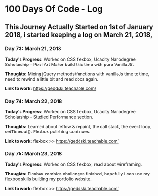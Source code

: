 # 100 Days Of Code - Log

## This Journey Actually Started on 1st of January 2018, i started keeping a log on March 21, 2018,

### Day 73: March 21, 2018 

**Today's Progress**: Worked on CSS flexbox, Udacity Nanodegree Scholarship - Pixel Art Maker build this time with pure VanillaJS.

**Thoughts:** Mixing jQuery methods/functions with vanillaJs time to time, need to rewind a little bit and read docs again.

**Link to work:** https://geddski.teachable.com/


### Day 74: March 22, 2018 

**Today's Progress**: Worked on CSS flexbox, Udacity Nanodegree Scholarship - Studied Performance section. 

**Thoughts:** Learned about reflow & repaint, the call stack, the event loop, setTimeout(). Flexbox polishing continues.

**Link to work:** flexbox >> https://geddski.teachable.com/


### Day 75: March 23, 2018 

**Today's Progress**: Worked on CSS flexbox, read about wireframing.

**Thoughts:** Flexbox zombies challenges finished, hopefully i can use my flexbox skills building my portfolio website.

**Link to work:** flexbox >> https://geddski.teachable.com/
